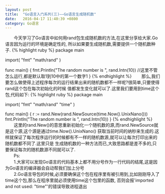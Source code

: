 ```yaml
---
layout: post
title:  "Go语言入门系列(三)——Go语言生成随机数"
date:   2016-04-17 11:40:39 +0800
category: Go语言
---
```

<p>
　　今天学习了Go语言中如何用rand包生成随机数的方法,在这里分享给大家.Go语言因为运行的环境是确定性的,
所以如果要生成随机数,需要提供一个随机数种子.
{% highlight ruby %}
package main

import(
    "fmt"
    "math/rand"
)

func main() {
    fmt.Println("The random number is ", rand.Intn(10))   //这里不管怎么运行,都是默认取1到10中的第一个数字1
}
{% endhighlight %}
　　那么,我们要怎么做使得上述程序每次的运行结果出来的随机数都不一样呢?很简单,只要使得rand这个包在每次初始化的时候
值都发生变化就可以了.这里我们要用到time这个包,代码如下:
{% highlight ruby %}
package main

import(
    "fmt"
    "math/rand"
    "time"
)

func main() {
    r := rand.New(rand.NewSource(time.Now().UnixNano()))
    fmt.Println("The random number is ", rand.Intn(10))
}
{% endhighlight %}
　　这里的rand.New()的意思重新初始化一个随机数的源,而rand.NewSource就是这个源,这个源是通过time.Now().UnixNano()
获取当前时间的纳秒来生成的.这样就保证了每次程序运行的时候都有不一样的随机数源,就可以让每次打印出来的随机数都不同了.这里只是
生成随机数的一种方法而已,大致思路都是差不多的,只要保证每次的随机数源不同就可以了.<br />
　　Ps:<br/>
　　1.大家可以发现Go语言的代码基本上都不用分号作为一行代码的结尾,这是因为Go语言的编译器会自动帮我们加上分号<br/>
　　2.Go语言导包的时候,必须要确保这个包在程序里有被引用到,比如刚刚导入了time这个包,那么在程序里就必须使用time这个包里的函数,
否则会报'imported and not used: "time"'的错误导致进程退出
</p>